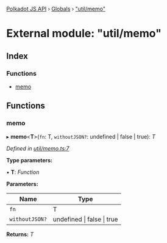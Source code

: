 [Polkadot JS API](../README.md) › [Globals](../globals.md) › ["util/memo"](_util_memo_.md)

# External module: "util/memo"

## Index

### Functions

* [memo](_util_memo_.md#memo)

## Functions

###  memo

▸ **memo**<**T**>(`fn`: T, `withoutJSON?`: undefined | false | true): *T*

*Defined in [util/memo.ts:7](https://github.com/polkadot-js/api/blob/2be97310d3/packages/api-derive/src/util/memo.ts#L7)*

**Type parameters:**

▪ **T**: *Function*

**Parameters:**

Name | Type |
------ | ------ |
`fn` | T |
`withoutJSON?` | undefined &#124; false &#124; true |

**Returns:** *T*
